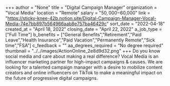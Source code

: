 +++
author = "None"
title = "Digital Campaign Manager"
organization = "Vocal Media"
location = "Remote"
salary = "$50,000-$60,000"
link = "https://sticky-knee-42b.notion.site/Digital-Campaign-Manager-Vocal-Media-74e7bb897b564966aab8e757ba46429c"
sort_date = "2022-04-18"
created_at = "April 18, 2022"
closing_date = "April 22, 2022"
a_job_type = ["Full Time"]
b_benefits = ["General Benefits","Retirement","Paid Leave","Health Insurance","Paid Vacation","Permanently Remote","Sick time","FSA"]
c_feedback = ""
aa_degrees_required = "No degree required"
thumbnail = "../../images/ActionOnline_2e8d9d32.png"
+++
Do you know social media and care about making a real difference? Vocal Media is an influencer marketing partner for high-impact campaigns & causes. We are looking for a talented campaign manager with a desire to mobilize content creators and online influencers on TikTok to make a meaningful impact on the future of progressive digital campaigns. 